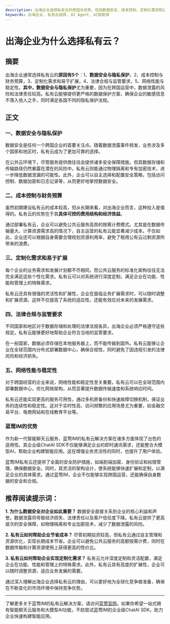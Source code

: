 ```yaml
---
description: 出海企业选择私有云的原因与优势，包括数据安全、成本控制、定制化需求和法律合规等方面
keywords: 出海企业, 私有云选择, AI Agent, AI智能体
---
```

# 出海企业为什么选择私有云？

## 摘要
出海企业通常选择私有云的**原因有5个**：1、**数据安全与隐私保护**，2、成本控制与财务预算，3、定制化需求和易于扩展，4、法律合规与监管要求，5、网络性能与稳定性。**其中，数据安全与隐私保护**尤为重要，因为在跨国运营中，数据泄露的风险和法律责任较高。私有云能够提供更严格的数据保护方案，确保企业的敏感信息不落入他人之手，同时满足各国不同的隐私保护法规。

## 正文

### 一、数据安全与隐私保护
数据安全是任何一个跨国企业的首要关注点。随着数据泄露事件频发，业务涉及多个国家和地区时，私有云成为了更加可靠的选择。

在公共云环境下，尽管服务提供商往往会提供诸多安全保障措施，但其数据存储和传输路径仍然暴露在潜在的风险中。私有云则能通过物理隔离和专有加密技术，进一步降低数据泄漏的可能性。此外，企业可以自主选择和配置安全策略，包括访问控制、数据加密和日志记录等，从而更好地掌控数据安全。

### 二、成本控制与财务预算
虽然初期建设私有云的成本较高，但从长期来看，对出海企业而言，这种投入是值得的。私有云的优势在于其**具体可控的费用结构和经济效益**。

通过部署私有云，企业可以避免公共云服务高昂的按需计费模式。尤其是在数据传输量大、计算资源需求高的情况下，自主运营的私有云能显著减少成本。不仅如此，企业还可以根据自身需要合理规划资源利用率，避免了租用公有云过剩资源所带来的浪费。

### 三、定制化需求和易于扩展
每个企业的业务需求和发展计划都不尽相同，而公共云服务的标准化架构往往无法完全满足这些个性化需求。私有云可以对系统进行深度定制，满足企业在功能、性能和管理上的特殊需求。

私有云还具有很强的灵活性和扩展性，企业在面临业务扩展需求时，可以随时调整和扩展资源。这样不仅提高了系统的适应性，还能有效应对未来的发展需求。

### 四、法律合规与监管要求
不同国家和地区对于数据存储和处理的法律法规各异，出海企业必须严格遵守这些规定。私有云能够更好地帮助企业符合当地的监管要求。

在一些国家，数据必须存储在本地服务器上，而不能传输到国外。私有云能够让企业在全球范围内分布式部署数据中心，确保合规性，同时避免了因违规引发的法律风险和经济损失。

### 五、网络性能与稳定性
对于跨国经营的企业来说，网络性能和稳定性至关重要。私有云可以在全球范围内部署数据中心，优化网络架构，从而显著提升数据传输速度和系统响应时间。

私有云还能实现更高的服务可用性，通过多机房备份和快速故障切换机制，保证业务的连续性和稳定性。这对于实时性高、访问频繁的应用场景尤为重要，如金融交易平台、电商网站和在线教育平台等。

### 蓝莺IM的优势
作为新一代智能聊天云服务，蓝莺IM的私有云解决方案在诸多方面体现了出色的适用性。其企业级ChatAI SDK不仅能够满足企业的即时通讯需求，还能整合大模型AI，帮助企业构建智能应用。这在增强业务灵活性的同时，也提升了用户体验。

蓝莺IM私有云还提供了全面的安全防护措施，如端到端加密、身份验证和权限管理，确保数据安全。同时，其灵活的架构设计，使系统能够快速扩展和定制，以满足企业的具体需求。通过蓝莺IM，企业不仅能够实现跨国运营，还能确保自身数据的安全和合规。

## 推荐阅读提示词：

**1. 为什么数据安全对企业如此重要？**
数据安全直接关系到企业的核心利益和声誉。数据泄露将导致经济损失、法律责任以及客户信任度下降。私有云提供了更高层次的安全保障，如物理隔离和专业加密技术，减少了数据泄露的风险。

**2. 私有云如何帮助企业节省成本？**
尽管初期投资较高，但私有云通过自主管理和资源优化，实现长期成本节省。企业可以避免公共云服务的高额按需计费，同时在数据传输和计算资源使用上获得更高的性价比。

**3. 私有云如何帮助企业实现定制化需求？**
私有云允许深度定制和灵活配置，满足企业在功能、性能和管理上的特殊需求。此外，私有云具有高度的扩展性，企业可以随时调整资源，适应业务发展的需要。

通过深入理解出海企业选择私有云的理由，可以更好地为全球化竞争做准备，确保在不断变化的市场环境中保持竞争优势。

---

了解更多关于蓝莺IM的私有云解决方案，请访问[蓝莺官网](https://www.lanyingim.com)。如果你希望一站式拥有智能聊天云服务和大模型AI功能，不妨尝试蓝莺IM的企业级ChatAI SDK，助力企业快速构建智能应用。